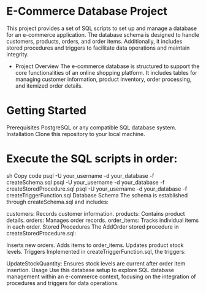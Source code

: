 # E-Commerce Database Project
This project provides a set of SQL scripts to set up and manage a database for an e-commerce application. The database schema is designed to handle customers, products, orders, and order items. Additionally, it includes stored procedures and triggers to facilitate data operations and maintain integrity.

* Project Overview
The e-commerce database is structured to support the core functionalities of an online shopping platform. It includes tables for managing customer information, product inventory, order processing, and itemized order details.

# Getting Started
Prerequisites
PostgreSQL or any compatible SQL database system.
Installation
Clone this repository to your local machine.

# Execute the SQL scripts in order:

sh
Copy code
psql -U your_username -d your_database -f createSchema.sql
psql -U your_username -d your_database -f createStoredProcedure.sql
psql -U your_username -d your_database -f createTriggerFunction.sql
Database Schema
The schema is established through createSchema.sql and includes:

customers: Records customer information.
products: Contains product details.
orders: Manages order records.
order_items: Tracks individual items in each order.
Stored Procedures
The AddOrder stored procedure in createStoredProcedure.sql:

Inserts new orders.
Adds items to order_items.
Updates product stock levels.
Triggers
Implemented in createTriggerFunction.sql, the triggers:

UpdateStockQuantity: Ensures stock levels are current after order item insertion.
Usage
Use this database setup to explore SQL database management within an e-commerce context, focusing on the integration of procedures and triggers for data operations.
